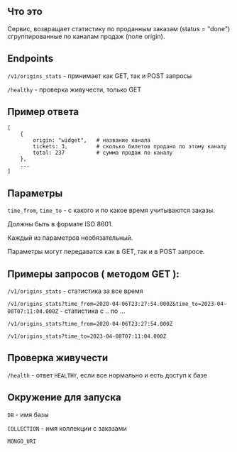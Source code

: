 ## Что это

Сервис, возвращает статистику по проданным заказам (status = "done") сгруппированные по каналам продаж (поле origin).

## Endpoints
`/v1/origins_stats` - принимает как GET, так и POST запросы

`/healthy` -  проверка живучести, только GET

## Пример ответа
```
[
    {
        origin: "widget",   # название канала
        tickets: 3,         # сколько билетов продано по этому каналу
        total: 237          # сумма продаж по каналу
    },
    ...
]
```

## Параметры

`time_from`, `time_to` - с какого и по какое время учитываются заказы.

Должны быть в формате ISO 8601.

Каждый из параметров необязательный.

Параметры могут передаватся как в GET, так и в POST запросе.

## Примеры запросов ( методом GET ):

`/v1/origins_stats` - статистика за все время

`/v1/origins_stats?time_from=2020-04-06T23:27:54.000Z&time_to=2023-04-08T07:11:04.000Z` - статистика с .. по ...

`/v1/origins_stats?time_from=2020-04-06T23:27:54.000Z`

`/v1/origins_stats?time_to=2023-04-08T07:11:04.000Z`

## Проверка живучести
`/health` - ответ `HEALTHY`, если все нормально и есть доступ к базе

## Окружение для запуска
`DB` - имя базы

`COLLECTION` - имя коллекции с заказами

`MONGO_URI`








